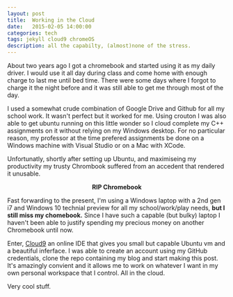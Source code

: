 ```yaml
---
layout: post
title:  Working in the Cloud
date:   2015-02-05 14:00:00
categories: tech 
tags: jekyll cloud9 chromeOS
description: all the capabilty, (almost)none of the stress.
---
```

About two years ago I got a chromebook and started using it as my daily driver. 
I would use it all day during class and come home with enough charge to last me until bed time. 
There were some days where I forgot to charge it the night before and it was still able to get me through most of the day. 

I used a somewhat crude combination of Google Drive and Github for all my school work. It wasn't perfect but it worked for me. Using crouton I was also
able to get ubuntu running on this little wonder so I cloud complete my C++ assignments on it without relying on my Windows desktop. For no particular reason,
my professor at the time prefered assignments be done on a Windows machine with Visual Studio or on a Mac with XCode.

Unfortunatly, shortly after setting up Ubuntu, and maximiseing my productivity my trusty Chrombook suffered from an accedent that rendered it unusable. 

<strong><center>RIP Chromebook</center></strong>

Fast forwarding to the present, I'm using a Windows laptop with a 2nd gen i7 and Windows 10 technial preview for all my school/work/play needs, 
<strong>but I still miss my chomebook.</strong> Since I have such a capable (but bulky) laptop I haven't been able to justify spending my precious
money on another Chromebook until now. 

Enter, [Cloud9](https://c9.io/) an online IDE that gives you small but capable Ubuntu vm and a beautiful inferface. I was able to create an account using 
my GitHub credentials, clone the repo containing my blog and start making this post. It's amazingly convient and it allows me to work on whatever I want 
in my own personal workspace that I control. All in the cloud. 

Very cool stuff. 